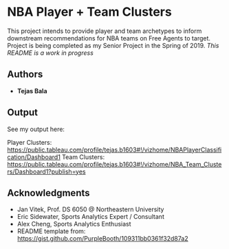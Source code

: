 # NBA Player + Team Clusters

This project intends to provide player and team archetypes to inform downstream recommendations for NBA teams on Free Agents to target. Project is being completed as my Senior Project in the Spring of 2019. *This README is a work in progress*

## Authors

* **Tejas Bala** 

## Output

See my output here:

Player Clusters: https://public.tableau.com/profile/tejas.b1603#!/vizhome/NBAPlayerClassification/Dashboard1
Team Clusters: https://public.tableau.com/profile/tejas.b1603#!/vizhome/NBA_Team_Clusters/Dashboard1?publish=yes

## Acknowledgments

* Jan Vitek, Prof. DS 6050 @ Northeastern University
* Eric Sidewater, Sports Analytics Expert / Consultant
* Alex Cheng, Sports Analytics Enthusiast
* README template from: https://gist.github.com/PurpleBooth/109311bb0361f32d87a2


